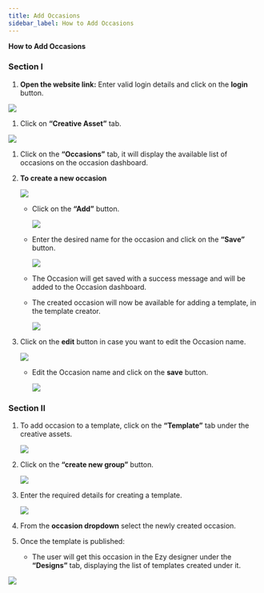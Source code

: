 ```yaml
---
title: Add Occasions
sidebar_label: How to Add Occasions
---
```

**How to Add Occasions**

### **Section I**

1. **Open the website link:**
   Enter valid login details and click on the **login** button.

![](https://ezy-resources.s3.ap-south-1.amazonaws.com/en/HTAOCCA1.png)

1. Click on **“Creative Asset”** tab.

![](https://ezy-resources.s3.ap-south-1.amazonaws.com/en/HTAOCCA2.png)

1. Click on the **“Occasions”** tab, it will display the available list of occasions on the occasion dashboard.
2. **To create a new occasion**

   ![](https://ezy-resources.s3.ap-south-1.amazonaws.com/en/HTAOCCA3.png)

   * Click on the **“Add”** button.

     ![](https://ezy-resources.s3.ap-south-1.amazonaws.com/en/HTAOCCA4.png)
   * Enter the desired name for the occasion and click on the **“Save”** button.

     ![](https://ezy-resources.s3.ap-south-1.amazonaws.com/en/HTAOCCA5.png)
   * The Occasion will get saved with a success message and will be added to the Occasion dashboard.
   * The created occasion will now be available for adding a template, in the template creator.

     ![](https://ezy-resources.s3.ap-south-1.amazonaws.com/en/HTAOCCA6.png)
3. Click on the **edit** button in case you want to edit the Occasion name.

   ![](https://ezy-resources.s3.ap-south-1.amazonaws.com/en/HTAOCCA7.png)

   * Edit the Occasion name and click on the **save** button.

     ![](https://ezy-resources.s3.ap-south-1.amazonaws.com/en/HTAOCCA8.png)



### **Section II**

1. To add occasion to a template, click on the **“Template”** tab under the creative assets.

   ![](https://ezy-resources.s3.ap-south-1.amazonaws.com/en/HTAOCCA9.png)
2. Click on the **“create new group”** button.

   ![](https://ezy-resources.s3.ap-south-1.amazonaws.com/en/HTAOCCA10.png)
3. Enter the required details for creating a template.

   ![](https://ezy-resources.s3.ap-south-1.amazonaws.com/en/HTAOCCA11.png)
4. From the **occasion dropdown** select the newly created occasion.
5. Once the template is published:

   * The user will get this occasion in the Ezy designer under the **“Designs”** tab, displaying the list of templates created under it.

![](https://ezy-resources.s3.ap-south-1.amazonaws.com/en/HTAOCCA12.png)
